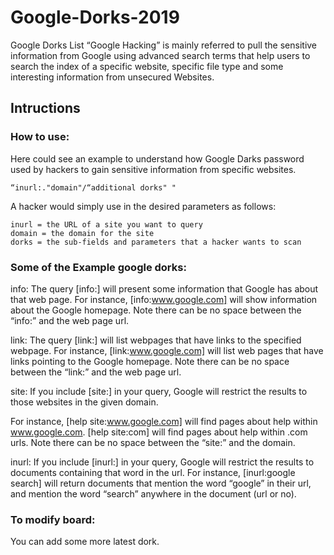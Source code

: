 # Google-Dorks-2019

Google Dorks List “Google Hacking” is mainly referred to pull the sensitive information from Google using advanced search terms that help users to search the index of a specific website, specific file type and some interesting information from unsecured Websites.

## Intructions

### How to use:
Here could see an example to understand how Google Darks password used by hackers to gain sensitive information from specific websites.

    “inurl:."domain"/“additional dorks" "

A hacker would simply use in the desired parameters as follows:

    inurl = the URL of a site you want to query
    domain = the domain for the site
    dorks = the sub-fields and parameters that a hacker wants to scan

### Some of the Example google dorks:
info: The query [info:] will present some information that Google has about that web page. For instance, [info:www.google.com] will show information about the Google homepage. Note there can be no space between the “info:” and the web page url.

link: The query [link:] will list webpages that have links to the specified webpage. For instance, [link:www.google.com] will list web pages that have links pointing to the Google homepage. Note there can be no space between the “link:” and the web page url.

site: If you include [site:] in your query, Google will restrict the results to those websites in the given domain.

For instance, [help site:www.google.com] will find pages about help within www.google.com. [help site:com] will find pages about help within .com urls. Note there can be no space between the “site:” and the domain.

inurl: If you include [inurl:] in your query, Google will restrict the results to documents containing that word in the url. For instance, [inurl:google search] will return documents that mention the word “google” in their url, and mention the word “search” anywhere in the document (url or no).

### To modify board:
You can add some more latest dork.


